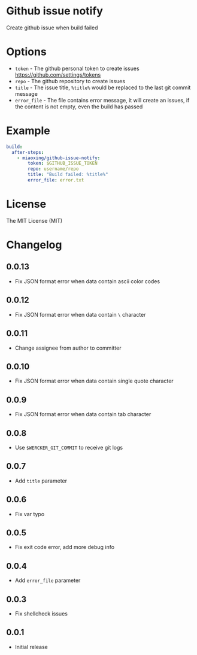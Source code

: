 # Github issue notify

Create github issue when build failed

# Options

- `token` - The github personal token to create issues https://github.com/settings/tokens
- `repo` - The github repository to create issues
- `title` - The issue title, `%title%` would be replaced to the last git commit message
- `error_file` - The file contains error message, it will create an issues, if the content is not empty, even the build has passed

# Example

```yaml
build:
  after-steps:
    - miaoxing/github-issue-notify:
        token: $GITHUB_ISSUE_TOKEN
        repo: username/repo
        title: "Build failed: %title%"
        error_file: error.txt
```

# License

The MIT License (MIT)

# Changelog

## 0.0.13

- Fix JSON format error when data contain ascii color codes

## 0.0.12

- Fix JSON format error when data contain `\` character

## 0.0.11

- Change assignee from author to committer

## 0.0.10

- Fix JSON format error when data contain single quote character

## 0.0.9

- Fix JSON format error when data contain tab character

## 0.0.8

- Use `$WERCKER_GIT_COMMIT` to receive git logs

## 0.0.7

- Add `title` parameter

## 0.0.6

- Fix var typo

## 0.0.5

- Fix exit code error, add more debug info

## 0.0.4

- Add `error_file` parameter

## 0.0.3

- Fix shellcheck issues

## 0.0.1

- Initial release